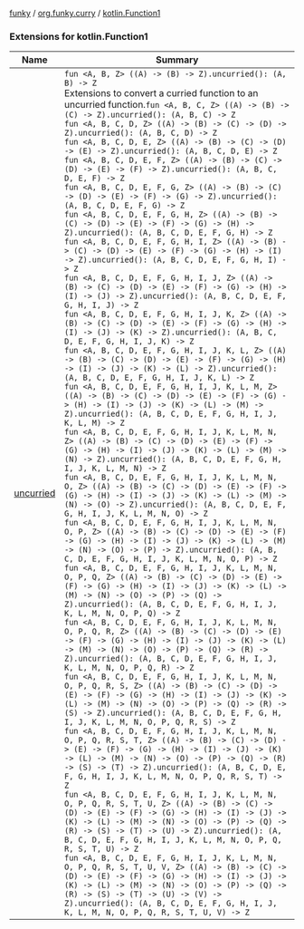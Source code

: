 [funky](../../index.md) / [org.funky.curry](../index.md) / [kotlin.Function1](.)

### Extensions for kotlin.Function1

| Name | Summary |
|---|---|
| [uncurried](uncurried.md) | `fun <A, B, Z> ((A) -> (B) -> Z).uncurried(): (A, B) -> Z`<br>Extensions to convert a curried function to an uncurried function.`fun <A, B, C, Z> ((A) -> (B) -> (C) -> Z).uncurried(): (A, B, C) -> Z`<br>`fun <A, B, C, D, Z> ((A) -> (B) -> (C) -> (D) -> Z).uncurried(): (A, B, C, D) -> Z`<br>`fun <A, B, C, D, E, Z> ((A) -> (B) -> (C) -> (D) -> (E) -> Z).uncurried(): (A, B, C, D, E) -> Z`<br>`fun <A, B, C, D, E, F, Z> ((A) -> (B) -> (C) -> (D) -> (E) -> (F) -> Z).uncurried(): (A, B, C, D, E, F) -> Z`<br>`fun <A, B, C, D, E, F, G, Z> ((A) -> (B) -> (C) -> (D) -> (E) -> (F) -> (G) -> Z).uncurried(): (A, B, C, D, E, F, G) -> Z`<br>`fun <A, B, C, D, E, F, G, H, Z> ((A) -> (B) -> (C) -> (D) -> (E) -> (F) -> (G) -> (H) -> Z).uncurried(): (A, B, C, D, E, F, G, H) -> Z`<br>`fun <A, B, C, D, E, F, G, H, I, Z> ((A) -> (B) -> (C) -> (D) -> (E) -> (F) -> (G) -> (H) -> (I) -> Z).uncurried(): (A, B, C, D, E, F, G, H, I) -> Z`<br>`fun <A, B, C, D, E, F, G, H, I, J, Z> ((A) -> (B) -> (C) -> (D) -> (E) -> (F) -> (G) -> (H) -> (I) -> (J) -> Z).uncurried(): (A, B, C, D, E, F, G, H, I, J) -> Z`<br>`fun <A, B, C, D, E, F, G, H, I, J, K, Z> ((A) -> (B) -> (C) -> (D) -> (E) -> (F) -> (G) -> (H) -> (I) -> (J) -> (K) -> Z).uncurried(): (A, B, C, D, E, F, G, H, I, J, K) -> Z`<br>`fun <A, B, C, D, E, F, G, H, I, J, K, L, Z> ((A) -> (B) -> (C) -> (D) -> (E) -> (F) -> (G) -> (H) -> (I) -> (J) -> (K) -> (L) -> Z).uncurried(): (A, B, C, D, E, F, G, H, I, J, K, L) -> Z`<br>`fun <A, B, C, D, E, F, G, H, I, J, K, L, M, Z> ((A) -> (B) -> (C) -> (D) -> (E) -> (F) -> (G) -> (H) -> (I) -> (J) -> (K) -> (L) -> (M) -> Z).uncurried(): (A, B, C, D, E, F, G, H, I, J, K, L, M) -> Z`<br>`fun <A, B, C, D, E, F, G, H, I, J, K, L, M, N, Z> ((A) -> (B) -> (C) -> (D) -> (E) -> (F) -> (G) -> (H) -> (I) -> (J) -> (K) -> (L) -> (M) -> (N) -> Z).uncurried(): (A, B, C, D, E, F, G, H, I, J, K, L, M, N) -> Z`<br>`fun <A, B, C, D, E, F, G, H, I, J, K, L, M, N, O, Z> ((A) -> (B) -> (C) -> (D) -> (E) -> (F) -> (G) -> (H) -> (I) -> (J) -> (K) -> (L) -> (M) -> (N) -> (O) -> Z).uncurried(): (A, B, C, D, E, F, G, H, I, J, K, L, M, N, O) -> Z`<br>`fun <A, B, C, D, E, F, G, H, I, J, K, L, M, N, O, P, Z> ((A) -> (B) -> (C) -> (D) -> (E) -> (F) -> (G) -> (H) -> (I) -> (J) -> (K) -> (L) -> (M) -> (N) -> (O) -> (P) -> Z).uncurried(): (A, B, C, D, E, F, G, H, I, J, K, L, M, N, O, P) -> Z`<br>`fun <A, B, C, D, E, F, G, H, I, J, K, L, M, N, O, P, Q, Z> ((A) -> (B) -> (C) -> (D) -> (E) -> (F) -> (G) -> (H) -> (I) -> (J) -> (K) -> (L) -> (M) -> (N) -> (O) -> (P) -> (Q) -> Z).uncurried(): (A, B, C, D, E, F, G, H, I, J, K, L, M, N, O, P, Q) -> Z`<br>`fun <A, B, C, D, E, F, G, H, I, J, K, L, M, N, O, P, Q, R, Z> ((A) -> (B) -> (C) -> (D) -> (E) -> (F) -> (G) -> (H) -> (I) -> (J) -> (K) -> (L) -> (M) -> (N) -> (O) -> (P) -> (Q) -> (R) -> Z).uncurried(): (A, B, C, D, E, F, G, H, I, J, K, L, M, N, O, P, Q, R) -> Z`<br>`fun <A, B, C, D, E, F, G, H, I, J, K, L, M, N, O, P, Q, R, S, Z> ((A) -> (B) -> (C) -> (D) -> (E) -> (F) -> (G) -> (H) -> (I) -> (J) -> (K) -> (L) -> (M) -> (N) -> (O) -> (P) -> (Q) -> (R) -> (S) -> Z).uncurried(): (A, B, C, D, E, F, G, H, I, J, K, L, M, N, O, P, Q, R, S) -> Z`<br>`fun <A, B, C, D, E, F, G, H, I, J, K, L, M, N, O, P, Q, R, S, T, Z> ((A) -> (B) -> (C) -> (D) -> (E) -> (F) -> (G) -> (H) -> (I) -> (J) -> (K) -> (L) -> (M) -> (N) -> (O) -> (P) -> (Q) -> (R) -> (S) -> (T) -> Z).uncurried(): (A, B, C, D, E, F, G, H, I, J, K, L, M, N, O, P, Q, R, S, T) -> Z`<br>`fun <A, B, C, D, E, F, G, H, I, J, K, L, M, N, O, P, Q, R, S, T, U, Z> ((A) -> (B) -> (C) -> (D) -> (E) -> (F) -> (G) -> (H) -> (I) -> (J) -> (K) -> (L) -> (M) -> (N) -> (O) -> (P) -> (Q) -> (R) -> (S) -> (T) -> (U) -> Z).uncurried(): (A, B, C, D, E, F, G, H, I, J, K, L, M, N, O, P, Q, R, S, T, U) -> Z`<br>`fun <A, B, C, D, E, F, G, H, I, J, K, L, M, N, O, P, Q, R, S, T, U, V, Z> ((A) -> (B) -> (C) -> (D) -> (E) -> (F) -> (G) -> (H) -> (I) -> (J) -> (K) -> (L) -> (M) -> (N) -> (O) -> (P) -> (Q) -> (R) -> (S) -> (T) -> (U) -> (V) -> Z).uncurried(): (A, B, C, D, E, F, G, H, I, J, K, L, M, N, O, P, Q, R, S, T, U, V) -> Z` |

